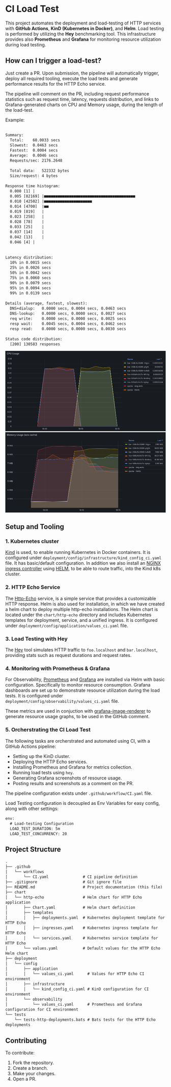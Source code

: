 
# CI Load Test

This project automates the deployment and load-testing of HTTP services with **GitHub Actions**, **KinD (Kubernetes in Docker)**, and **Helm**. Load testing is performed by utilizing the **Hey** benchmarking tool. This infrastructure provides also **Prometheus** and **Grafana** for monitoring resource utilization during load testing.

## How can I trigger a load-test?

Just create a PR. Upon submission, the pipeline will automatically trigger, deploy all required tooling, execute the load tests and generate performance results for the HTTP Echo service.

The pipeline will comment on the PR, including request performance statistics such as request time, latency, requests distribution, and links to Grafana-generated charts on CPU and Memory usage, during the length of the load-test.

Example:
```

Summary:
  Total:	60.0033 secs
  Slowest:	0.0463 secs
  Fastest:	0.0004 secs
  Average:	0.0046 secs
  Requests/sec:	2176.2648

  Total data:	522332 bytes
  Size/request:	4 bytes

Response time histogram:
  0.000 [1]	|
  0.005 [82169]	|■■■■■■■■■■■■■■■■■■■■■■■■■■■■■■■■■■■■■■■■
  0.010 [42502]	|■■■■■■■■■■■■■■■■■■■■■
  0.014 [4700]	|■■
  0.019 [819]	|
  0.023 [258]	|
  0.028 [78]	|
  0.033 [25]	|
  0.037 [14]	|
  0.042 [13]	|
  0.046 [4]	|


Latency distribution:
  10% in 0.0015 secs
  25% in 0.0026 secs
  50% in 0.0042 secs
  75% in 0.0060 secs
  90% in 0.0079 secs
  95% in 0.0094 secs
  99% in 0.0139 secs

Details (average, fastest, slowest):
  DNS+dialup:	0.0000 secs, 0.0004 secs, 0.0463 secs
  DNS-lookup:	0.0000 secs, 0.0000 secs, 0.0027 secs
  req write:	0.0000 secs, 0.0000 secs, 0.0025 secs
  resp wait:	0.0045 secs, 0.0004 secs, 0.0462 secs
  resp read:	0.0000 secs, 0.0000 secs, 0.0030 secs

Status code distribution:
  [200]	130583 responses
```

![CPU Resource usage](/images/cpu_utilization.png)
![Memory Resource usage](/images/memory_utilization.png)


## Setup and Tooling

### 1. **Kubernetes cluster**

[Kind](https://github.com/kubernetes-sigs/kind) is used, to enable running Kubernetes in Docker containers. It is configured under `deployment/config/infrastructure/kind_config_ci.yaml` file. It has basic/default configuration. In addition we also install an [NGINX ingress controller](https://github.com/kubernetes/ingress-nginx) using [HELM](https://github.com/helm/helm), to be able to route traffic, into the Kind k8s cluster.

### 2. **HTTP Echo Service**

The [Http-Echo](https://github.com/hashicorp/http-echo) service, is a simple service that provides a customizable HTTP response. Helm is also used for installation, in which we have created a helm chart to deploy multiple http-echo installations. The Helm chart is located under the `chart/http-echo` directory and includes Kubernetes templates for deployment, service, and a unified ingress. It is configured under `deployment/config/application/values_ci.yaml` file.

### 3. **Load Testing with Hey**

The [Hey](https://github.com/rakyll/hey) tool simulates HTTP traffic to `foo.localhost` and `bar.localhost`, providing stats such as request durations and request rates.

### 4. **Monitoring with Prometheus & Grafana**

For Observability, [Prometheus](https://github.com/prometheus/prometheus) and [Grafana](https://github.com/grafana/grafana) are installed via Helm with basic configuration. Specifically to monitor resource consumption. Grafana dashboards are set up to demonstrate resource utilization during the load tests. It is configured under `deployment/config/observability/values_ci.yaml` file.

These metrics are used in conjuction with [grafana-image-renderer](https://github.com/grafana/grafana-image-renderer) to generate resource usage graphs, to be used in the GitHub comment.

### 5. **Orcherstrating the CI Load Test**

The following tasks are orcherstrated and automated using CI, with a GitHub Actions pipeline:
- Setting up the KinD cluster.
- Deploying the HTTP Echo services.
- Installing Prometheus and Grafana for metrics collection.
- Running load tests using `hey`.
- Generating Grafana screenshots of resource usage.
- Posting results and screenshots as a comment on the PR.

The pipeline configuration exists under `.github/workflow/CI.yaml` file.

Load Testing configuration is decoupled as Env Variables for easy config, along with other settings:
```
env:
  # Load-testing Configuration
  LOAD_TEST_DURATION: 5m
  LOAD_TEST_CONCURRENCY: 20
```

## Project Structure

```plaintext
.
├── .github
│   └── workflows
│       └── CI.yaml               # CI pipeline definition
├── .gitignore                    # Git ignore file
├── README.md                     # Project documentation (this file)
├── chart
│   └── http-echo                 # Helm chart for HTTP Echo application
│       ├── Chart.yaml            # Helm chart definition
│       ├── templates
│       │   ├── deployments.yaml  # Kubernetes deployment template for HTTP Echo
│       │   ├── ingresses.yaml    # Kubernetes ingress template for HTTP Echo
│       │   └── services.yaml     # Kubernetes service template for HTTP Echo
│       └── values.yaml           # Default values for the HTTP Echo Helm chart
├── deployment
│   └── config
│       ├── application
│       │   └── values_ci.yaml      # Values for HTTP Echo CI environment
│       ├── infrastructure
│       │   └── kind_config_ci.yaml # KinD configuration for CI environment
│       └── observability
│           └── values_ci.yaml      # Prometheus and Grafana configuration for CI environment
└── tests
    └── tests-http-deployments.bats # Bats tests for the HTTP Echo deployments
```

## Contributing

To contribute:
1. Fork the repository.
2. Create a branch.
3. Make your changes.
4. Open a PR.

